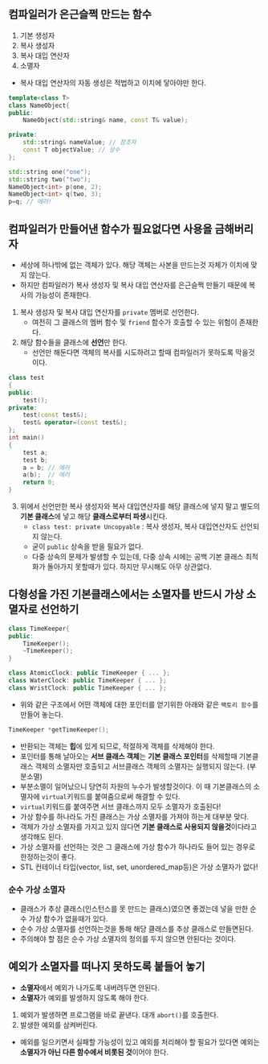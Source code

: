 ## 컴파일러가 은근슬쩍 만드는 함수
1. 기본 생성자
2. 복사 생성자
3. 복사 대입 연산자
4. 소멸자

- 복사 대입 연산자의 자동 생성은 적법하고 이치에 닿아야만 한다.
```cpp
template<class T>
class NameObject{
public:
    NameObject(std::string& name, const T& value);

private:
    std::string& nameValue; // 참조자
    const T objectValue; // 상수
};

std::string one("one");
std::string two("two");
NameObject<int> p(one, 2);
NameObject<int> q(two, 3);
p=q; // 에러!
```

## 컴파일러가 만들어낸 함수가 필요없다면 사용을 금해버리자
- 세상에 하나밖에 없는 객체가 있다. 해당 객체는 사본을 만드는것 자체가 이치에 맞지 않는다.
- 하지만 컴파일러가 복사 생성자 및 복사 대입 연산자를 은근슬쩍 만들기 때문에 복사의 가능성이 존재한다.

1. 복사 생성자 및 복사 대입 연산자를 `private` 멤버로 선언한다.
    - 여전히 그 클래스의 멤버 함수 및 `friend` 함수가 호출할 수 있는 위험이 존재한다.
2. 해당 함수들을 클래스에 **선언**만 한다.
    - 선언만 해둔다면 객체의 복사를 시도하려고 할때 컴파일러가 못하도록 막을것이다.

```cpp
class test
{
public:
    test();
private:
    test(const test&);
    test& operator=(const test&);
};
int main()
{
    test a;
    test b;
    a = b; // 에러
    a(b);  // 에러
    return 0;
}

```

3. 위에서 선언만한 복사 생성자와 복사 대입연산자를 해당 클래스에 넣지 말고 별도의 **기본 클래스**에 넣고 해당 **클래스로부터 파생**시킨다.
    - `class test: private Uncopyable` : 복사 생성자, 복사 대입연산자도 선언되지 않는다. 
    - 굳이 `public` 상속을 받을 필요가 없다.
    - 다중 상속의 문제가 발생할 수 있는데, 다중 상속 시에는 공백 기본 클래스 최적화가 돌아가지 못할때가 있다. 하지만 무시해도 아무 상관없다.

## 다형성을 가진 기본클래스에서는 소멸자를 반드시 가상 소멸자로 선언하기
```cpp
class TimeKeeper{
public:
    TimeKeeper();
    ~TimeKeeper();    
}

class AtomicClock: public TimeKeeper { ... };
class WaterClock: public TimeKeeper { ... };
class WristClock: public TimeKeeper { ... };
```

- 위와 같은 구조에서 어떤 객체에 대한 포인터를 얻기위한 아래와 같은 `팩토리 함수`를 만들어 놓는다.
```cpp
TimeKeeper *getTimeKeeper();
```
- 반환되는 객체는 **힙**에 있게 되므로, 적절하게 객체를 삭제해야 한다.
- 포인터를 통해 날아오는 **서브 클래스 객체**는 **기본 클래스 포인터**를 삭제할때 기본클래스 객체의 소멸자만 호출되고 서브클래스 객체의 소멸자는 실행되지 않는다. (부분소멸)
- 부분소멸이 일어났으니 당연히 자원의 누수가 발생할것이다. 이 때 기본클래스의 소멸자에 `virtual`키워드를 붙여줌으로써 해결할 수 있다.
- `virtual`키워드를 붙여주면 서브 클래스까지 모두 소멸자가 호출된다!
- 가상 함수를 하나라도 가진 클래스는 가상 소멸자를 가져야 하는게 대부분 맞다.
- 객체가 가상 소멸자를 가지고 있지 않다면 **기본 클래스로 사용되지 않을것**이다라고 생각해도 된다.
- 가상 소멸자를 선언하는 것은 그 클래스에 가상 함수가 하나라도 들어 있는 경우로 한정하는것이 좋다.
- STL 컨테이너 타입(vector, list, set, unordered_map등)은 가상 소멸자가 없다!

### 순수 가상 소멸자
- 클래스가 추상 클래스(인스턴스를 못 만드는 클래스)였으면 좋겠는데 넣을 만한 순수 가상 함수가 없을때가 있다.
- 순수 가상 소멸자를 선언하는것을 통해 해당 클래스를 추상 클래스로 만들면된다.
- 주의해야 할 점은 순수 가상 소멸자의 정의를 두지 않으면 안된다는 것이다.

## 예외가 소멸자를 떠나지 못하도록 붙들어 놓기
- **소멸자**에서 예외가 나가도록 내버려두면 안된다.
- **소멸자**가 예외를 발생하지 않도록 해야 한다.
1. 예외가 발생하면 프로그램을 바로 끝낸다. 대개 `abort()`를 호출한다.
2. 발생한 예외를 삼켜버린다.

- 예외를 일으키면서 실패할 가능성이 있고 예외를 처리해야 할 필요가 있다면 예외는 **소멸자가 아닌 다른 함수에서 비롯된 것**이어야 한다.